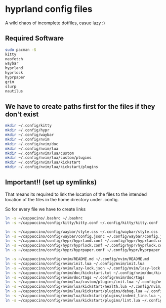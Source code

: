 # hyprland config files

A wild chaos of incomplete dotfiles, casue lazy :)

## Required Software

```bash
sudo pacman -S
kitty
neofetch
waybar
hyprland
hyprlock
hyprpaper
grim
slurp
nautilus
```

## We have to create paths first for the files if they don't exist

```bash
mkdir ~/.config/kitty
mkdir ~/.config/hypr
mkdir ~/.config/waybar
mkdir ~/.config/nvim
mkdir ~/.config/nvim/doc
mkdir ~/.config/nvim/lua
mkdir ~/.config/nvim/lua/custom
mkdir ~/.config/nvim/lua/custom/plugins
mkdir ~/.config/nvim/lua/kickstart
mkdir ~/.config/nvim/lua/kickstart/plugins
```

## Important!! (set up symlinks)

That means its required to link the location of the files to the intended location of the files in the home directory under .config.

So for every file we have to create links 

```bash
ln -s ~/cappucino/.bashrc ~/.bashrc
ln -s ~/cappuccino/config/kitty/kitty.conf ~/.config/kitty/kitty.conf

ln -s ~/cappuccino/config/waybar/style.css ~/.config/waybar/style.css
ln -s ~/cappuccino/config/waybar/config.jsonc ~/.config/waybar/config.jsonc
ln -s ~/cappuccino/config/hypr/hyprland.conf ~/.config/hypr/hyprland.conf
ln -s ~/cappuccino/config/hypr/hyprlock.conf ~/.config/hypr/hyprlock.conf
ln -s ~/cappuccino/config/hypr/hyprpaper.conf ~/.config/hypr/hyprpaper.conf

ln -s ~/cappuccino/config/nvim/README.md ~/.config/nvim/README.md
ln -s ~/cappuccino/config/nvim/init.lua ~/.config/nvim/init.lua
ln -s ~/cappuccino/config/nvim/lazy-lock.json ~/.config/nvim/lazy-lock.json
ln -s ~/cappuccino/config/nvim/doc/kickstart.txt ~/.config/nvim/doc/kickstart.txt
ln -s ~/cappuccino/config/nvim/doc/tags ~/.config/nvim/doc/tags
ln -s ~/cappuccino/config/nvim/lua/custom/plugins/init.lua ~/.config/nvim/lua/custom/plugins/init.lua
ln -s ~/cappuccino/config/nvim/lua/kickstart/health.lua ~/.config/nvim/lua/kickstart/health.lua
ln -s ~/cappuccino/config/nvim/lua/kickstart/plugins/debug.lua ~/.config/nvim/lua/kickstart/plugins/debug.lua
ln -s ~/cappuccino/config/nvim/lua/kickstart/plugins/indent_line.lua ~/.config/nvim/lua/kickstart/plugins/indent_line.lua
ln -s ~/cappuccino/config/nvim/lua/kickstart/plugins/lint.lua ~/.config/nvim/lua/kickstart/plugins/lint.lua
```
